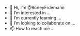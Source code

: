 - 👋 Hi, I’m @RoneyErdemann
- 👀 I’m interested in ...
- 🌱 I’m currently learning ...
- 💞️ I’m looking to collaborate on ...
- 📫 How to reach me ...

<!---
RoneyErdemann/RoneyErdemann is a ✨ special ✨ repository because its `README.md` (this file) appears on your GitHub profile.
You can click the Preview link to take a look at your changes.
--->
